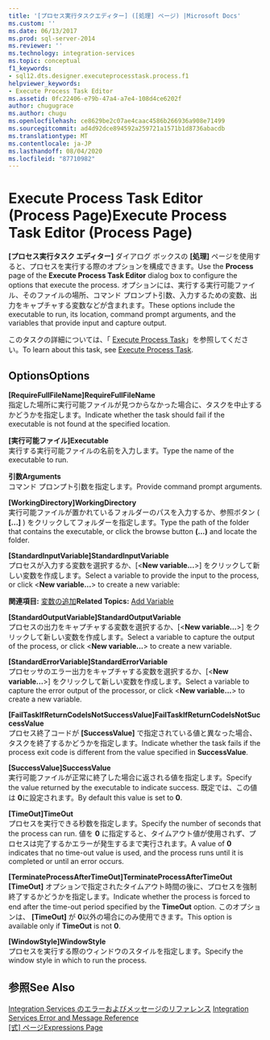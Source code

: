 ```yaml
---
title: '[プロセス実行タスクエディター] ([処理] ページ) |Microsoft Docs'
ms.custom: ''
ms.date: 06/13/2017
ms.prod: sql-server-2014
ms.reviewer: ''
ms.technology: integration-services
ms.topic: conceptual
f1_keywords:
- sql12.dts.designer.executeprocesstask.process.f1
helpviewer_keywords:
- Execute Process Task Editor
ms.assetid: 0fc22406-e79b-47a4-a7e4-108d4ce6202f
author: chugugrace
ms.author: chugu
ms.openlocfilehash: ce8629be2c07ae4caac4586b266936a908e71499
ms.sourcegitcommit: ad4d92dce894592a259721a1571b1d8736abacdb
ms.translationtype: MT
ms.contentlocale: ja-JP
ms.lasthandoff: 08/04/2020
ms.locfileid: "87710982"
---
```

# <a name="execute-process-task-editor-process-page"></a><span data-ttu-id="c6441-102">Execute Process Task Editor (Process Page)</span><span class="sxs-lookup"><span data-stu-id="c6441-102">Execute Process Task Editor (Process Page)</span></span>
  <span data-ttu-id="c6441-103">**[プロセス実行タスク エディター]** ダイアログ ボックスの **[処理]** ページを使用すると、プロセスを実行する際のオプションを構成できます。</span><span class="sxs-lookup"><span data-stu-id="c6441-103">Use the **Process** page of the **Execute Process Task Editor** dialog box to configure the options that execute the process.</span></span> <span data-ttu-id="c6441-104">オプションには、実行する実行可能ファイル、そのファイルの場所、コマンド プロンプト引数、入力するための変数、出力をキャプチャする変数などが含まれます。</span><span class="sxs-lookup"><span data-stu-id="c6441-104">These options include the executable to run, its location, command prompt arguments, and the variables that provide input and capture output.</span></span>  
  
 <span data-ttu-id="c6441-105">このタスクの詳細については、「 [Execute Process Task](control-flow/execute-process-task.md)」を参照してください。</span><span class="sxs-lookup"><span data-stu-id="c6441-105">To learn about this task, see [Execute Process Task](control-flow/execute-process-task.md).</span></span>  
  
## <a name="options"></a><span data-ttu-id="c6441-106">Options</span><span class="sxs-lookup"><span data-stu-id="c6441-106">Options</span></span>  
 <span data-ttu-id="c6441-107">**[RequireFullFileName]**</span><span class="sxs-lookup"><span data-stu-id="c6441-107">**RequireFullFileName**</span></span>  
 <span data-ttu-id="c6441-108">指定した場所に実行可能ファイルが見つからなかった場合に、タスクを中止するかどうかを指定します。</span><span class="sxs-lookup"><span data-stu-id="c6441-108">Indicate whether the task should fail if the executable is not found at the specified location.</span></span>  
  
 <span data-ttu-id="c6441-109">**[実行可能ファイル]**</span><span class="sxs-lookup"><span data-stu-id="c6441-109">**Executable**</span></span>  
 <span data-ttu-id="c6441-110">実行する実行可能ファイルの名前を入力します。</span><span class="sxs-lookup"><span data-stu-id="c6441-110">Type the name of the executable to run.</span></span>  
  
 <span data-ttu-id="c6441-111">**引数**</span><span class="sxs-lookup"><span data-stu-id="c6441-111">**Arguments**</span></span>  
 <span data-ttu-id="c6441-112">コマンド プロンプト引数を指定します。</span><span class="sxs-lookup"><span data-stu-id="c6441-112">Provide command prompt arguments.</span></span>  
  
 <span data-ttu-id="c6441-113">**[WorkingDirectory]**</span><span class="sxs-lookup"><span data-stu-id="c6441-113">**WorkingDirectory**</span></span>  
 <span data-ttu-id="c6441-114">実行可能ファイルが置かれているフォルダーのパスを入力するか、参照ボタン ( **[...]** ) をクリックしてフォルダーを指定します。</span><span class="sxs-lookup"><span data-stu-id="c6441-114">Type the path of the folder that contains the executable, or click the browse button **(...)** and locate the folder.</span></span>  
  
 <span data-ttu-id="c6441-115">**[StandardInputVariable]**</span><span class="sxs-lookup"><span data-stu-id="c6441-115">**StandardInputVariable**</span></span>  
 <span data-ttu-id="c6441-116">プロセスが入力する変数を選択するか、[\<**New variable...**>] をクリックして新しい変数を作成します。</span><span class="sxs-lookup"><span data-stu-id="c6441-116">Select a variable to provide the input to the process, or click \<**New variable...**> to create a new variable:</span></span>  
  
 <span data-ttu-id="c6441-117">**関連項目:**  [変数の追加](../../2014/integration-services/add-variable.md)</span><span class="sxs-lookup"><span data-stu-id="c6441-117">**Related Topics:**  [Add Variable](../../2014/integration-services/add-variable.md)</span></span>  
  
 <span data-ttu-id="c6441-118">**[StandardOutputVariable]**</span><span class="sxs-lookup"><span data-stu-id="c6441-118">**StandardOutputVariable**</span></span>  
 <span data-ttu-id="c6441-119">プロセスの出力をキャプチャする変数を選択するか、[\<**New variable...**>] をクリックして新しい変数を作成します。</span><span class="sxs-lookup"><span data-stu-id="c6441-119">Select a variable to capture the output of the process, or click \<**New variable...**> to create a new variable.</span></span>  
  
 <span data-ttu-id="c6441-120">**[StandardErrorVariable]**</span><span class="sxs-lookup"><span data-stu-id="c6441-120">**StandardErrorVariable**</span></span>  
 <span data-ttu-id="c6441-121">プロセッサのエラー出力をキャプチャする変数を選択するか、[\<**New variable...**>] をクリックして新しい変数を作成します。</span><span class="sxs-lookup"><span data-stu-id="c6441-121">Select a variable to capture the error output of the processor, or click \<**New variable...**> to create a new variable.</span></span>  
  
 <span data-ttu-id="c6441-122">**[FailTaskIfReturnCodeIsNotSuccessValue]**</span><span class="sxs-lookup"><span data-stu-id="c6441-122">**FailTaskIfReturnCodeIsNotSuccessValue**</span></span>  
 <span data-ttu-id="c6441-123">プロセス終了コードが **[SuccessValue]** で指定されている値と異なった場合、タスクを終了するかどうかを指定します。</span><span class="sxs-lookup"><span data-stu-id="c6441-123">Indicate whether the task fails if the process exit code is different from the value specified in **SuccessValue**.</span></span>  
  
 <span data-ttu-id="c6441-124">**[SuccessValue]**</span><span class="sxs-lookup"><span data-stu-id="c6441-124">**SuccessValue**</span></span>  
 <span data-ttu-id="c6441-125">実行可能ファイルが正常に終了した場合に返される値を指定します。</span><span class="sxs-lookup"><span data-stu-id="c6441-125">Specify the value returned by the executable to indicate success.</span></span> <span data-ttu-id="c6441-126">既定では、この値は **0**に設定されます。</span><span class="sxs-lookup"><span data-stu-id="c6441-126">By default this value is set to **0**.</span></span>  
  
 <span data-ttu-id="c6441-127">**[TimeOut]**</span><span class="sxs-lookup"><span data-stu-id="c6441-127">**TimeOut**</span></span>  
 <span data-ttu-id="c6441-128">プロセスを実行できる秒数を指定します。</span><span class="sxs-lookup"><span data-stu-id="c6441-128">Specify the number of seconds that the process can run.</span></span> <span data-ttu-id="c6441-129">値を **0** に指定すると、タイムアウト値が使用されず、プロセスは完了するかエラーが発生するまで実行されます。</span><span class="sxs-lookup"><span data-stu-id="c6441-129">A value of **0** indicates that no time-out value is used, and the process runs until it is completed or until an error occurs.</span></span>  
  
 <span data-ttu-id="c6441-130">**[TerminateProcessAfterTimeOut]**</span><span class="sxs-lookup"><span data-stu-id="c6441-130">**TerminateProcessAfterTimeOut**</span></span>  
 <span data-ttu-id="c6441-131">**[TimeOut]** オプションで指定されたタイムアウト時間の後に、プロセスを強制終了するかどうかを指定します。</span><span class="sxs-lookup"><span data-stu-id="c6441-131">Indicate whether the process is forced to end after the time-out period specified by the **TimeOut** option.</span></span> <span data-ttu-id="c6441-132">このオプションは、 **[TimeOut]** が **0**以外の場合にのみ使用できます。</span><span class="sxs-lookup"><span data-stu-id="c6441-132">This option is available only if **TimeOut** is not **0**.</span></span>  
  
 <span data-ttu-id="c6441-133">**[WindowStyle]**</span><span class="sxs-lookup"><span data-stu-id="c6441-133">**WindowStyle**</span></span>  
 <span data-ttu-id="c6441-134">プロセスを実行する際のウィンドウのスタイルを指定します。</span><span class="sxs-lookup"><span data-stu-id="c6441-134">Specify the window style in which to run the process.</span></span>  
  
## <a name="see-also"></a><span data-ttu-id="c6441-135">参照</span><span class="sxs-lookup"><span data-stu-id="c6441-135">See Also</span></span>  
 <span data-ttu-id="c6441-136">[Integration Services のエラーおよびメッセージのリファレンス](../../2014/integration-services/integration-services-error-and-message-reference.md) </span><span class="sxs-lookup"><span data-stu-id="c6441-136">[Integration Services Error and Message Reference](../../2014/integration-services/integration-services-error-and-message-reference.md) </span></span>  
 <span data-ttu-id="c6441-137">[[式] ページ](expressions/expressions-page.md)</span><span class="sxs-lookup"><span data-stu-id="c6441-137">[Expressions Page](expressions/expressions-page.md)</span></span>  
  
  
